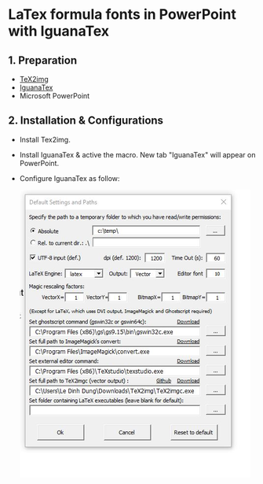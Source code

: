 # LaTex formula fonts in PowerPoint with IguanaTex
## 1. Preparation
* [TeX2img](https://github.com/abenori/TeX2img)
* [IguanaTex](http://www.jonathanleroux.org/software/iguanatex/)
* Microsoft PowerPoint

## 2. Installation & Configurations
* Install Tex2img.
* Install IguanaTex & active the macro. New tab "IguanaTex" will appear on PowerPoint.
* Configure IguanaTex as follow: 

   ![](https://github.com/ledihdug/Howto/blob/master/data/Setting.JPG)


